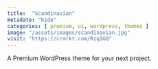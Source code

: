 ```yaml
---
title:  "Scandinavian"
metadate: "hide"
categories: [ premium, ui, wordpress, themes ]
image: "/assets/images/scandinavian.jpg"
visit: "https://crmrkt.com/Rzq1GQ"
---
```

A Premium WordPress theme for your next project.

